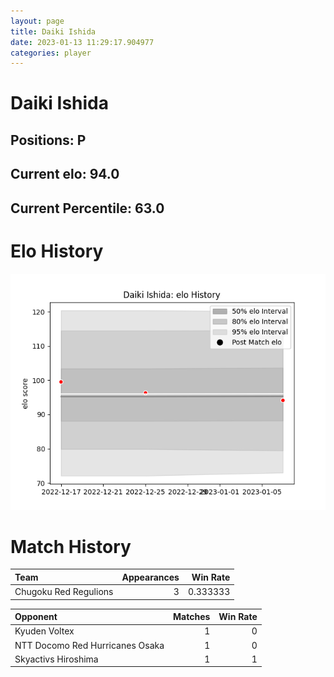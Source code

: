 ```yaml
---  
layout: page  
title: Daiki Ishida  
date: 2023-01-13 11:29:17.904977  
categories: player  
---
```

# Daiki Ishida

## Positions: P

## Current elo: 94.0

## Current Percentile: 63.0

# Elo History


![elo history](history_DaikiIshida.png)
# Match History


| Team                  |   Appearances |   Win Rate |
|:----------------------|--------------:|-----------:|
| Chugoku Red Regulions |             3 |   0.333333 |

| Opponent                        |   Matches |   Win Rate |
|:--------------------------------|----------:|-----------:|
| Kyuden Voltex                   |         1 |          0 |
| NTT Docomo Red Hurricanes Osaka |         1 |          0 |
| Skyactivs Hiroshima             |         1 |          1 |